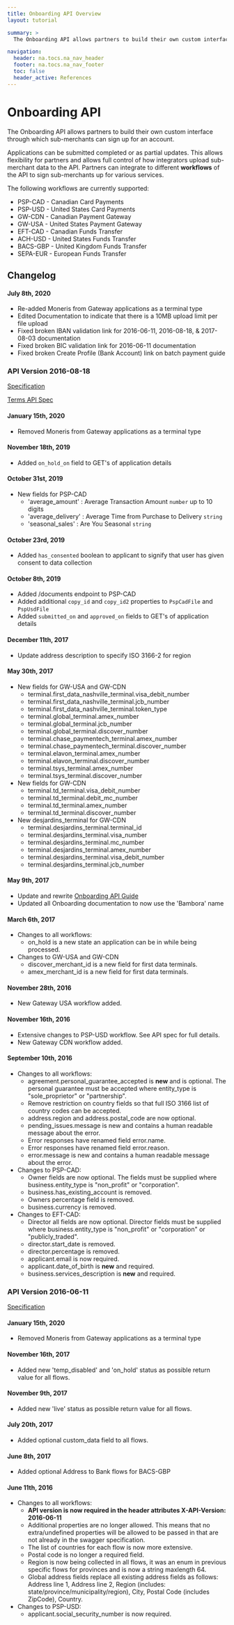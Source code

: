 ```yaml
---
title: Onboarding API Overview
layout: tutorial

summary: >
  The Onboarding API allows partners to build their own custom interface through which sub-merchants can sign up for an account.

navigation:
  header: na.tocs.na_nav_header
  footer: na.tocs.na_nav_footer
  toc: false
  header_active: References
---
```


# Onboarding API

The Onboarding API allows partners to build their own custom interface through which sub-merchants can sign up for an account.

Applications can be submitted completed or as partial updates. This allows
flexibility for partners and allows full control of how integrators upload
sub-merchant data to the API. Partners can integrate to different **workflows**
of the API to sign sub-merchants up for various services.

The following workflows are currently supported:

* PSP-CAD - Canadian Card Payments
* PSP-USD - United States Card Payments
* GW-CDN - Canadian Payment Gateway
* GW-USA - United States Payment Gateway
* EFT-CAD - Canadian Funds Transfer
* ACH-USD - United States Funds Transfer
* BACS-GBP - United Kingdom Funds Transfer
* SEPA-EUR - European Funds Transfer

## Changelog

#### July 8th, 2020

* Re-added Moneris from Gateway applications as a terminal type
* Edited Documentation to indicate that there is a 10MB upload limit per file upload
* Fixed broken IBAN validation link for 2016-06-11, 2016-08-18, & 2017-08-03 documentation
* Fixed broken BIC validation link for 2016-06-11 documentation
* Fixed broken Create Profile (Bank Account) link on batch payment guide

### **API Version 2016-08-18**

[Specification](./v2016-08-18)

[Terms API Spec](./tac_v2016-08-18)

#### January 15th, 2020

* Removed Moneris from Gateway applications as a terminal type

#### November 18th, 2019

* Added `on_hold_on` field to GET's of application details

#### October 31st, 2019

* New fields for PSP-CAD
  * 'average_amount' : Average Transaction Amount `number` up to 10 digits
  * 'average_delivery' : Average Time from Purchase to Delivery `string`
  * 'seasonal_sales' : Are You Seasonal `string`

#### October 23rd, 2019

* Added `has_consented` boolean to applicant to signify that user has given consent to data collection

#### October 8th, 2019

* Added /documents endpoint to PSP-CAD
* Added additional `copy_id` and `copy_id2` properties to `PspCadFile` and `PspUsdFile`
* Added `submitted_on` and `approved_on` fields to GET's of application details

#### December 11th, 2017

* Update address description to specify ISO 3166-2 for region

#### May 30th, 2017

* New fields for GW-USA and GW-CDN
    * terminal.first_data_nashville_terminal.visa_debit_number
    * terminal.first_data_nashville_terminal.jcb_number
    * terminal.first_data_nashville_terminal.token_type
    * terminal.global_terminal.amex_number
    * terminal.global_terminal.jcb_number
    * terminal.global_terminal.discover_number
    * terminal.chase_paymentech_terminal.amex_number
    * terminal.chase_paymentech_terminal.discover_number
    * terminal.elavon_terminal.amex_number
    * terminal.elavon_terminal.discover_number
    * terminal.tsys_terminal.amex_number
    * terminal.tsys_terminal.discover_number
* New fields for GW-CDN
    * terminal.td_terminal.visa_debit_number
    * terminal.td_terminal.debit_mc_number
    * terminal.td_terminal.amex_number
    * terminal.td_terminal.discover_number
* New desjardins_terminal for GW-CDN
    * terminal.desjardins_terminal.terminal_id
    * terminal.desjardins_terminal.visa_number
    * terminal.desjardins_terminal.mc_number
    * terminal.desjardins_terminal.amex_number
    * terminal.desjardins_terminal.visa_debit_number
    * terminal.desjardins_terminal.jcb_number

#### May 9th, 2017

* Update and rewrite [Onboarding API Guide](../../guides/onboarding)
* Updated all Onboarding documentation to now use the 'Bambora' name

#### March 6th, 2017

* Changes to all workflows:
    * on_hold is a new state an application can be in while being processed.
* Changes to GW-USA and GW-CDN
    * discover_merchant_id is a new field for first data terminals.
    * amex_merchant_id is a new field for first data terminals.

#### November 28th, 2016

* New Gateway USA workflow added.

#### November 16th, 2016

* Extensive changes to PSP-USD workflow. See API spec for full details.
* New Gateway CDN workflow added.

#### September 10th, 2016

* Changes to all workflows:
    * agreement.personal_guarantee_accepted is **new** and is optional. The personal guarantee must be accepted where entity_type is "sole_proprietor" or "partnership".
    * Remove restriction on country fields so that full ISO 3166 list of country codes can be accepted.
    * address.region and address.postal_code are now optional.
    * pending_issues.message is new and contains a human readable message about the error.
    * Error responses have renamed field error.name.
    * Error responses have renamed field error.reason.
    * error.message is new and contains a human readable message about the error.
* Changes to PSP-CAD:
    * Owner fields are now optional. The fields must be supplied where business.entity_type is "non_profit" or "corporation".
    * business.has_existing_account is removed.
    * Owners percentage field is removed.
    * business.currency is removed.
* Changes to EFT-CAD:
    * Director all fields are now optional. Director fields must be supplied where business.entity_type is "non_profit" or "corporation" or "publicly_traded".
    * director.start_date is removed.
    * director.percentage is removed.
    * applicant.email is now required.
    * applicant.date_of_birth is **new** and required.
    * business.services_description is **new** and required.

### **API Version 2016-06-11**

[Specification](./v2016-06-11)

#### January 15th, 2020

* Removed Moneris from Gateway applications as a terminal type

#### November 16th, 2017

* Added new 'temp_disabled' and 'on_hold' status as possible return value for all flows.

#### November 9th, 2017

* Added new 'live' status as possible return value for all flows.

#### July 20th, 2017

* Added optional custom_data field to all flows.

#### June 8th, 2017

* Added optional Address to Bank flows for BACS-GBP

#### June 11th, 2016

* Changes to all workflows:
    * **API version is now required in the header attributes X-API-Version: 2016-06-11**
    * Additional properties are no longer allowed. This means that no extra/undefined properties will be allowed to be passed in that are not already in the swagger specification.
    * The list of countries for each flow is now more extensive.
    * Postal code is no longer a required field.
    * Region is now being collected in all flows, it was an enum in previous specific flows for provinces and is now a string maxlength 64.
    * Global address fields replace all existing address fields as follows: Address line 1, Address line 2, Region (includes: state/province/municipality/region), City, Postal Code (includes ZipCode), Country.
* Changes to PSP-USD:
    * applicant.social_security_number is now required.
